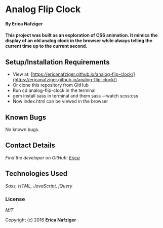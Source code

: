 # Analog Flip Clock
#### By Erica Nafziger

#### This project was built as an exploration of CSS animation. It mimics the display of an old analog clock in the browser while always telling the current time up to the current second. 

## Setup/Installation Requirements

* View at: [https://ericanafziger.github.io/analog-flip-clock/](https://ericanafziger.github.io/analog-flip-clock/)
* Or clone this repository from GitHub
* Run cd analog-flip-clock in the terminal
* gem install sass in terminal and them sass --watch scss:css
* Now index.html can be viewed in the browser

## Known Bugs

No known bugs.

## Contact Details

_Find the developer on GitHub:  [Erica](https://github.com/ericanafziger)_

## Technologies Used

_Sass, HTML, JavaScript, jQuery_

### License

*MIT*

Copyright (c) 2016 **Erica Nafziger**
